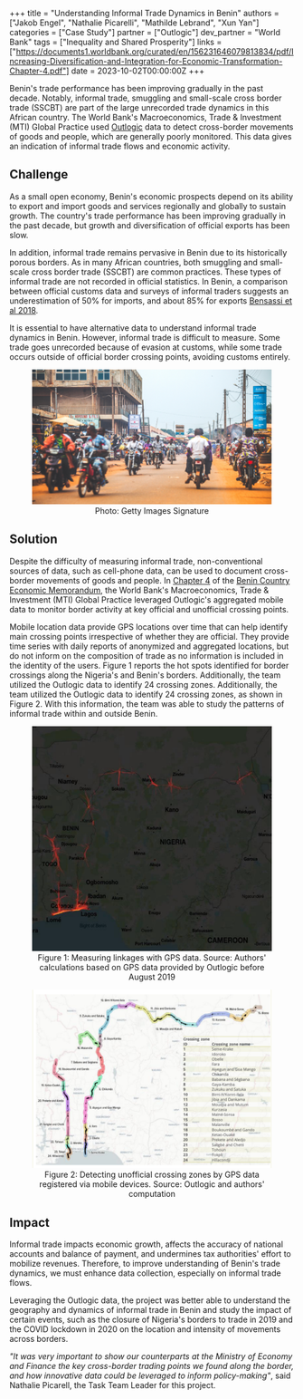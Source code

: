 +++
title = "Understanding Informal Trade Dynamics in Benin"
authors = ["Jakob Engel", "Nathalie Picarelli", "Mathilde Lebrand", "Xun Yan"]
categories = ["Case Study"]
partner = ["Outlogic"]
dev_partner = "World Bank"
tags = ["Inequality and Shared Prosperity"]
links = ["https://documents1.worldbank.org/curated/en/156231646079813834/pdf/Increasing-Diversification-and-Integration-for-Economic-Transformation-Chapter-4.pdf"]
date = 2023-10-02T00:00:00Z
+++

Benin's trade performance has been improving gradually in the past decade. Notably, informal trade, smuggling and small-scale cross border trade (SSCBT) are part of the large unrecorded trade dynamics in this African country. The World Bank's Macroeconomics, Trade & Investment (MTI) Global Practice used [Outlogic](https://outlogic.io/) data to detect cross-border movements of goods and people, which are generally poorly monitored. This data gives an indication of informal trade flows and economic activity.

## Challenge

As a small open economy, Benin's economic prospects depend on its ability to export and import goods and services regionally and globally to sustain growth. The country's trade performance has been improving gradually in the past decade, but growth and diversification of official exports has been slow.

In addition, informal trade remains pervasive in Benin due to its historically porous borders. As in many African countries, both smuggling and small-scale cross border trade (SSCBT) are common practices. These types of informal trade are not recorded in official statistics. In Benin, a comparison between official customs data and surveys of informal traders suggests an underestimation of 50% for imports, and about 85% for exports [Bensassi et al 2018](https://www.researchgate.net/publication/328138835_Regional_Integration_and_Informal_Trade_in_Africa_Evidence_from_Benin's_Borders).

It is essential to have alternative data to understand informal trade dynamics in Benin. However, informal trade is difficult to measure. Some trade goes unrecorded because of evasion at customs, while some trade occurs outside of official border crossing points, avoiding customs entirely.

<figure align="center">
    <img src="informal-trade-Benin-thumbnail.png"/>
    <figcaption>
        <center>
  Photo: Getty Images Signature
  </center>
    </figcaption>
</figure>

## Solution

Despite the difficulty of measuring informal trade, non-conventional sources of data, such as cell-phone data, can be used to document cross-border movements of goods and people. In [Chapter 4](https://documents1.worldbank.org/curated/en/156231646079813834/pdf/Increasing-Diversification-and-Integration-for-Economic-Transformation-Chapter-4.pdf) of the [Benin Country Economic Memorandum](https://www.worldbank.org/en/region/afr/publication/benin-country-economic-memorandum-accelerating-the-growth-momentum-and-creating-better-jobs), the World Bank's Macroeconomics, Trade & Investment (MTI) Global Practice leveraged Outlogic's aggregated mobile data to monitor border activity at key official and unofficial crossing points.

Mobile location data provide GPS locations over time that can help identify main crossing points irrespective of whether they are official. They provide time series with daily reports of anonymized and aggregated locations, but do not inform on the composition of trade as no information is included in the identity of the users. Figure 1 reports the hot spots identified for border crossings along the Nigeria's and Benin's borders. Additionally, the team utilized the Outlogic data to identify 24 crossing zones. Additionally, the team utilized the Outlogic data to identify 24 crossing zones, as shown in Figure 2. With this information, the team was able to study the patterns of informal trade within and outside Benin.

<figure align="center">
    <img src="informal-trade-Benin-figure1.png"/>
    <figcaption>
        <center>
  Figure 1: Measuring linkages with GPS data. Source: Authors' calculations based on GPS data provided by Outlogic before August 2019
  </center>
    </figcaption>
</figure>

<figure align="center">
    <img src="informal-trade-Benin-figure2.png"/>
    <figcaption>
        <center>
  Figure 2: Detecting unofficial crossing zones by GPS data registered via mobile devices. Source: Outlogic and authors' computation
  </center>
    </figcaption>
</figure>

## Impact

Informal trade impacts economic growth, affects the accuracy of national accounts and balance of payment, and undermines tax authorities' effort to mobilize revenues. Therefore, to improve understanding of Benin's trade dynamics, we must enhance data collection, especially on informal trade flows.

Leveraging the Outlogic data, the project was better able to understand the geography and dynamics of informal trade in Benin and study the impact of certain events, such as the closure of Nigeria's borders to trade in 2019 and the COVID lockdown in 2020 on the location and intensity of movements across borders.

*"It was very important to show our counterparts at the Ministry of Economy and Finance the key cross-border trading points we found along the border, and how innovative data could be leveraged to inform policy-making"*, said Nathalie Picarell, the Task Team Leader for this project.

